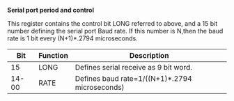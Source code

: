 **Serial port period and control**

This register contains the control bit LONG referred to above, and a 15 bit number defining the serial port Baud rate. If this number is N,then the baud rate is 1 bit every (N+1)*.2794 microseconds.

| Bit| Function| Description  |
|---|---|---  |
|15| LONG| Defines serial receive as 9 bit word.  |
|14-00| RATE| Defines baud rate=1/((N+1)*.2794 microseconds)|

